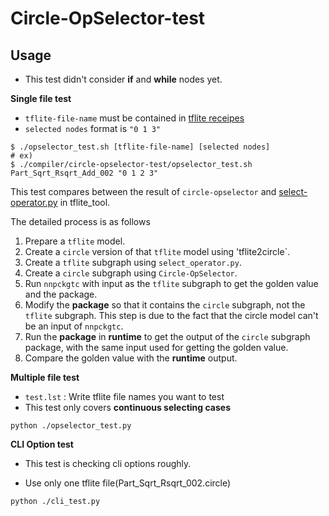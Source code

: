 # Circle-OpSelector-test

## Usage

- This test didn't consider **if** and **while** nodes yet. 

**Single file test**

- `tflite-file-name` must be contained in [tflite receipes](https://github.com/Samsung/ONE/tree/5e53631d84a05467547296dd2f948b8a7e907161/res/TensorFlowLiteRecipes)
- `selected nodes` format is `"0 1 3"`

```
$ ./opselector_test.sh [tflite-file-name] [selected nodes]
# ex)
$ ./compiler/circle-opselector-test/opselector_test.sh Part_Sqrt_Rsqrt_Add_002 "0 1 2 3"
```

This test compares between the result of `circle-opselector` and [select-operator.py](https://github.com/Samsung/ONE/blob/master/tools/tflitefile_tool/select_operator.py) in tflite_tool.

The detailed process is as follows

1. Prepare a `tflite` model.
2. Create a `circle` version of that `tflite` model using 'tflite2circle`.
3. Create a `tflite` subgraph using `select_operator.py`.
4. Create a `circle` subgraph using `Circle-OpSelector`.
5. Run `nnpckgtc` with input as the `tflite` subgraph to get the golden value and the package.
6. Modify the **package** so that it contains the `circle` subgraph, not the `tflite` subgraph. This step is due to the fact that the circle model can't be an input of `nnpckgtc`.
7. Run the **package** in **runtime** to get the output of the `circle` subgraph package, with the same input used for getting the golden value.
8. Compare the golden value with the **runtime** output.



**Multiple file test**

- `test.lst` : Write tflite file names you want to test
- This test only covers **continuous selecting cases**

```Shell
python ./opselector_test.py
```



**CLI Option test**

- This test is checking cli options roughly.

- Use only one tflite file(Part_Sqrt_Rsqrt_002.circle)

```Shell
python ./cli_test.py
```
